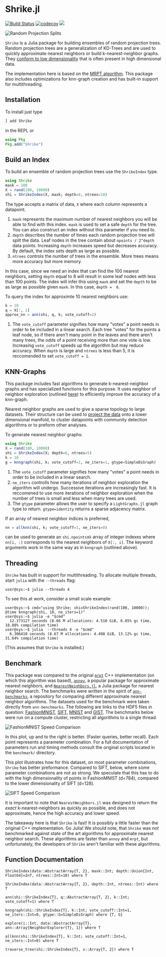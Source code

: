 # Shrike.jl
[![Build Status](https://github.com/djpasseyjr/Shrike.jl/actions/workflows/ci.yml/badge.svg)](https://github.com/djpasseyjr/Shrike.jl/actions/workflows/ci.yml/badge.svg)
[![codecov](https://codecov.io/gh/djpasseyjr/Shrike.jl/branch/main/graph/badge.svg?token=S7PNXQOLQK)](https://codecov.io/gh/djpasseyjr/Shrike.jl)
[![](https://img.shields.io/badge/docs-dev-blue.svg)](https://djpasseyjr.github.io/Shrike.jl/dev)

![Random Projection Splits](https://github.com/djpasseyjr/Shrike.jl/raw/main/docs/src/images/rppartition.png)

`Shrike` is a Julia package for building ensembles of random projection trees. Random projection trees are a generalization of KD-Trees and are used to quickly approximate nearest neighbors or build k-nearest-neighbor graphs. They [conform to low dimensionality](https://cseweb.ucsd.edu/~dasgupta/papers/rptree-stoc.pdf) that is often present in high dimensional data.

The implementation here is based on the [MRPT algorithm](https://helda.helsinki.fi//bitstream/handle/10138/301147/Hyvonen_Pitkanen_2016_Fast_Nearest.pdf?sequence=1). This package also includes optimizations for knn-graph creation and has built-in support for multithreading.

## Installation

To install just type

```jl
] add Shrike
```

in the REPL or

```jl
using Pkg
Pkg.add("Shrike")
```

## Build an Index

To build an ensemble of random projection trees use the `ShrikeIndex` type.

```jl
using Shrike
maxk = 100
X = rand(100, 10000)
shi = ShrikeIndex(X, maxk; depth=8, ntrees=10)
```
The type accepts a matrix of data, `X` where each column represents a datapoint.

1. `maxk` represents the maximum number of nearest neighbors you will be able to find with this index.
`maxk` is used to set a safe `depth` for the tree. You can also construct an index without this parameter if you need to.
2. `depth` describes the number of times each random projection tree will split the data. Leaf nodes in the tree contain about `npoints / 2^depth` data points. Increasing `depth` increases speed but decreases accuracy. By default, the index sets depth as large as possible.
3. `ntrees` controls the number of trees in the ensemble. More trees means more accuracy but more memory.

In this case, since we need an index that can find the 100 nearest neighbors, setting `depth` equal to 8 will result in
some leaf nodes with less than 100 points. The index will infer this using `maxk` and set the `depth` to be as large as
possible given `maxk`. In this case, `depth =  6`.

To query the index for approximte 10 nearest neighbors use:

```jl
k = 10
q = X[:, 1]
approx_nn = ann(shi, q, k; vote_cutoff=2)
```

1. The `vote_cutoff` parameter signifies how many "votes" a point needs in order to be included in a linear search. Each tree "votes" for the points a leaf node, so if there aren't many point in the leaves and there aren't many trees, the odds of a point receiving more than one vote is low.  Increasing `vote_cutoff` speeds up the algorithm but may reduce accuracy. When `depth` is large and `ntrees` is less than 5, it is reccomended to set `vote_cutoff = 1`.

## KNN-Graphs

This package includes fast algorithms to generate k-nearest-neighbor graphs and has specialized functions for this purpose. It uses neighbor of neighbor exploration (outlined [here](https://arxiv.org/pdf/1602.00370.pdf)) to efficiently improve the accuracy of a knn-graph.

Nearest neighbor graphs are used to give a sparse topology to large datasets. Their structure can be used to [project the data](https://arxiv.org/pdf/1602.00370.pdf) onto a lower dimensional manifold, to cluster datapoints with community detection algorithms or to preform other analyses.

To generate nearest neighbor graphs:

```jl
using Shrike
X = rand(100, 10000)
shi = ShrikeIndex(X; depth=6, ntrees=5)
k = 10
g = knngraph(shi, k; vote_cutoff=1, ne_iters=1, gtype=SimpleDiGraph)
```
1. The `vote_cutoff` parameter signifies how many "votes" a point needs in order to be included in a linear search.
2. `ne_iters` controlls how many iterations of neighbor exploration the algorithm will undergo. Successive iterations are increasingly fast. It is reccomened to use more iterations of neighbor exploration when the number of trees is small and less when many trees are used.
3. The `gtype` parameter allows the user to specify a `LightGraphs.jl` graph type to return. `gtype=identity` returns a sparse adjacency matrix.

If an array of nearest neighbor indices is preferred,

```jl
nn = allknn(shi, k; vote_cutoff=1, ne_iters=0)
```

can be used to generate an `shi.npoints`x`k` array of integer indexes where `nn[i, :]` corresponds to the nearest neighbors of `X[:, i]`. The keyword arguments work in the same way as in `knngraph` (outlined above).

## Threading

`Shrike` has built in support for multithreading. To allocate multiple threads, start `julia` with the `--threads` flag:

```console
user@sys:~$ julia --threads 4
```

To see this at work, consider a small scale example:
```console
user@sys:~$ cmd="using Shrike; shi=ShrikeIndex(rand(100, 10000)); @time knngraph(shi, 10, ne_iters=1)"
user@sys:~$ julia -e "$cmd"
  12.373127 seconds (8.66 M allocations: 4.510 GiB, 6.85% gc time, 18.88% compilation time)
user@sys:~$ julia  --threads 4 -e "$cmd"
  6.306410 seconds (8.67 M allocations: 4.498 GiB, 13.12% gc time, 31.64% compilation time)
```
(This assumes that `Shrike` is installed.)

## Benchmark

This package was compared to the original [`mrpt`](https://github.com/vioshyvo/mrpt) C++ implementation (on which this algorithm was based), [`annoy`](https://github.com/spotify/annoy), a popular package for approximate nearest neighbors, and [`NearestNeighbors.jl`](https://github.com/KristofferC/NearestNeighbors.jl), a Julia package for nearest neighbor search. The benchmarks were written in the spirit of [`ann-benchmarks`](https://github.com/erikbern/ann-benchmarks), a repository for comparing different approximate nearest neighbor algorithms. The datasets used for the benchmark were taken directly from `ann-benchmarks`. The following are links to the HDF5 files in question: [FashionMNIST](http://ann-benchmarks.com/fashion-mnist-784-euclidean.hdf5), [SIFT](http://ann-benchmarks.com/sift-128-euclidean.hdf5), [MNIST](http://ann-benchmarks.com/mnist-784-euclidean.hdf5) and [GIST](http://ann-benchmarks.com/gist-960-euclidean.hdf5). The benchmarks below were run on a compute cluster, restricting all algorithms to a single thread.

![FashionMNIST Speed Comparison](https://github.com/djpasseyjr/Shrike.jl/raw/main/docs/src/images/fashionmnist_bm.png)

In this plot, up and to the right is better. (Faster queries, better recall). Each point represents a parameter combination. For a full documentation of parameters run and timing methods consult the original scripts located in the `benchmark/` directory.

This plot illustrates how for this dataset, on most parameter combinations, `Shrike` has better preformance. Compared to SIFT, below, where some parameter combinations are not as strong. We speculate that this has to do with the high dimensionality of points in FashionMNIST (d=784), compared to the lower dimensionality of SIFT (d=128).

![SIFT Speed Comparison](https://github.com/djpasseyjr/Shrike.jl/raw/main/docs/src/images/sift_bm.png)

It is important to note that `NearestNeighbors.jl` was designed to return the *exact* k-nearest-neighbors as quickly as possible, and does not approximate, hence the high accuracy and lower speed.

The takeaway here is that `Shrike` is fast! It is possibly a little faster than the original C++ implementation. Go Julia! We should note, that `Shrike` was *not* benchmarked against state of the art algorithms for approximate nearest neighbor search. These algorithms are faster than `annoy` and `mrpt`, but unfortunately, the developers of `Shrike` aren't familiar with these algorithms.


## Function Documentation

```@docs
ShrikeIndex(data::AbstractArray{T, 2}, maxk::Int; depth::Union{Int, Float64}=Inf, ntrees::Int=10) where T
```

```@docs
ShrikeIndex(data::AbstractArray{T, 2}, depth::Int, ntrees::Int) where T
```

```@docs
ann(shi::ShrikeIndex{T}, q::AbstractArray{T, 2}, k::Int; vote_cutoff=1) where T
```

```@docs
knngraph(shi::ShrikeIndex{T}, k::Int; vote_cutoff::Int=1, ne_iters::Int=0, gtype::G=SimpleDiGraph) where {T, G}
```

```@docs
explore(i::Int, data::AbstractArray{T}, ann::Array{NeighborExplorer{T}, 1}) where T
```

```@docs
allknn(shi::ShrikeIndex{T}, k::Int; vote_cutoff::Int=1, ne_iters::Int=0) where T
```

```@docs
traverse_tree(shi::ShrikeIndex{T}, x::Array{T, 2}) where T
```
